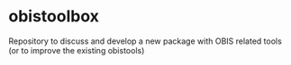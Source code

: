 # obistoolbox
Repository to discuss and develop a new package with OBIS related tools (or to improve the existing obistools)
